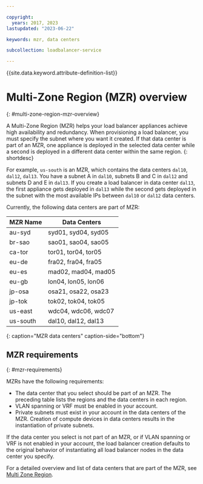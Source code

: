```yaml
---

copyright:
  years: 2017, 2023
lastupdated: "2023-06-22"

keywords: mzr, data centers

subcollection: loadbalancer-service

---
```


{{site.data.keyword.attribute-definition-list}}

# Multi-Zone Region (MZR) overview
{: #multi-zone-region-mzr-overview}

A Multi-Zone Region (MZR) helps your load balancer appliances achieve high availability and redundancy. When provisioning a load balancer, you must specify the subnet where you want it created. If that data center is part of an MZR, one appliance is deployed in the selected data center while a second is deployed in a different data center within the same region.
{: shortdesc}

For example, `us-south` is an MZR, which contains the data centers `dal10`, `dal12`, `dal13`. You have a subnet A in `dal10`, subnets B and C in `dal12` and subnets D and E in `dal13`. If you create a load balancer in data center `dal13`, the first appliance gets deployed in `dal13` while the second gets deployed in the subnet with the most available IPs between `dal10` or `dal12` data centers.

Currently, the following data centers are part of MZR:

| MZR Name | Data Centers |
| ---------|--------------|
| au-syd | syd01, syd04, syd05 |
| br-sao | sao01, sao04, sao05 |
| ca-tor | tor01, tor04, tor05 |
| eu-de | fra02, fra04, fra05 |
| eu-es | mad02, mad04, mad05 |
| eu-gb | lon04, lon05, lon06 |
| jp-osa | osa21, osa22, osa23 |
| jp-tok | tok02, tok04, tok05 |
| us-east | wdc04, wdc06, wdc07 |
| us-south | dal10, dal12, dal13 |
{: caption="MZR data centers" caption-side="bottom"}

## MZR requirements
{: #mzr-requirements}

MZRs have the following requirements:
* The data center that you select should be part of an MZR. The preceding table lists the regions and the data centers in each region.
* VLAN spanning or VRF must be enabled in your account.
* Private subnets must exist in your account in the data centers of the MZR. Creation of compute devices in data centers results in the instantiation of private subnets.

If the data center you select is not part of an MZR, or if VLAN spanning or VRF is not enabled in your account, the load balancer creation defaults to the original behavior of instantiating all load balancer nodes in the data center you specify.

For a detailed overview and list of data centers that are part of the MZR, see [Multi Zone Region](/docs/overview?topic=overview-locations).

